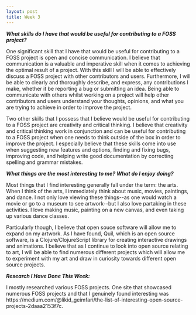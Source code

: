 ```yaml
---
layout: post
title: Week 3
---
```



**_What skills do I have that would be useful for contributing to a FOSS project?_**

  <p> One significant skill that I have that would be useful for contributing to a FOSS project is open and concise communication. I believe that communication is a valuable and imperative skill when it comes to achieving the optimal result of a project. With this skill I will be able to effectively discuss a FOSS project with other contributors and users. Furthermore, I will be able to clearly and thoroughly describe, and express, any contributions I make, whether it be reporting a bug or submitting an idea. Being able to communicate with others whilst working on a project will help other contributors and users understand your thoughts, opinions, and what you are trying to achieve in order to improve the project. </p> <p>  Two other skills that I possess that I believe would be useful for contributing to a FOSS project are creativity and critical thinking. I believe that creativity and critical thinking work in conjunction and can be useful for contributing to a FOSS project when one needs to think outside of the box in order to improve the project. I especially believe that these skills come into use when suggesting new features and options, finding and fixing bugs, improving code, and helping write good documentation by correcting spelling and grammar mistakes.</p>


**_What things are the most interesting to me? What do I enjoy doing?_**

  <p>   Most things that I find interesting generally fall under the term: the arts. When I think of the arts, I immediately think about music, movies, paintings, and dance. I not only love viewing these things--as one would watch a movie or go to a museum to see artwork--but I also love partaking in these activities. I love making music, painting on a new canvas, and even taking up various dance classes. </p> <p>  Particularly though, I believe that open souce software will allow me to expand on my artwork. As I have found, Quil, which is an open source software, is a Clojure/ClojureScript library for creating interactive drawings and animations. I believe that as I continue to look into open source relating to art, I will be able to find numerous different projects which will allow me to experiment with my art and draw in curiosity towards different open source projects.</p>
  
**_Research I Have Done This Week:_**
  <p> I mostly researched various FOSS projects. One site that showcased numerous FOSS projects and that I genuinely found interesting was https://medium.com/@likid_geimfari/the-list-of-interesting-open-source-projects-2daaa2153f7c. </p>
